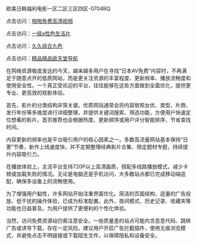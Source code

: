 欧美日韩福利电影一区二区三区四区-0704RQ

点击访问：<a href="https://bsdf-5f5.pages.dev/">啪啪免费高清视频</a>

点击访问：<a href="https://cfad.pages.dev/">一级a性色生活片</a>

点击访问：<a href="https://gfd-5xg.pages.dev/">久久综合九色</a>

点击访问：<a href="https://fdhf-454.pages.dev/">精品精品欲天堂导航</a>

在网络资源极度发达的今天，越来越多用户在寻找“日本AV免费”内容时，不再满足于随意点开的低质网站，而是更关注资源的丰富程度、更新频率、播放流畅度和使用安全性。一个真正受欢迎的平台，往往能够在这些方面做到全面优化，提供更专业、更高效的观影体验。

首先，影片的分类结构非常关键。优质网站通常会将内容依照女优、类型、片商、发行年份等多维度进行详细整理，并提供关键词搜索、筛选功能，方便用户快速定位想看的影片。首页推荐也会根据热度、更新顺序或用户评分智能排序，节省查找时间。

内容更新的频率也是平台吸引用户的核心因素之一。多数高流量网站基本保持“日更”节奏，新作上线速度快，并不定期整理经典影片合集、限定题材专题，持续提升内容吸引力。

在播放体验上，主流平台支持720P以上高清画质，搭配多线路播放模式，减少卡顿或加载失败的情况。无论是电脑还是手机访问，大多数站点都已完成移动端适配，确保多设备上的流畅使用。

为了增强用户黏性，许多网站开始注重界面优化。简洁的页面结构、适量的广告投放、低干扰的操作体验，已成为标准配置。此外，夜间模式、历史记录、收藏夹等功能也日益普及，为用户提供了更便利的个性化体验。

当然，访问免费资源站仍需注意安全。一些质量差的站点可能内含恶意代码、跳转广告或诱导下载，存在一定风险。建议用户开启广告拦截插件，使用无痕浏览模式，并避免点击不明链接或下载陌生文件，以保障隐私和设备安全。

<span style="display:none;">[Canonical link](https://github.com/R20250704/So17 ）</span>
